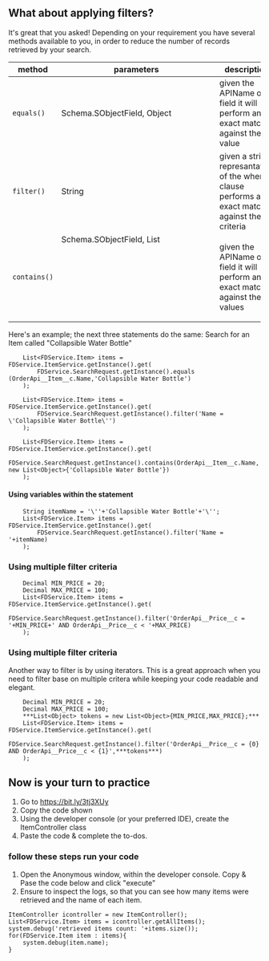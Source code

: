 ## What about applying filters?

It's great that you asked! Depending on your requirement you have several methods available to you, in order to reduce the number of records retrieved by your search.

method | parameters | description | example
--- | --- | --- | --- |
`equals()` | Schema.SObjectField, Object | given the APIName of a field it will perform an exact match against the value | `equals(OrderApi__Item__c.Name,'Collapsible Water Bottle')`
`filter()` | String | given a string represantation of the where clause performs an exact match against the criteria | `filter('Name = \'Collapsible Water Bottle\'')`
`contains()`| Schema.SObjectField, List<Object> | given the APIName of a field it will perform an exact match against the values | `contains(OrderApi__Item__c.Name, new List<Object>{'Laptop Backpack', 'leather Backpack'})`

Here's an example; the next three statements do the same: Search for an Item called "Collapsible Water Bottle"

```
    List<FDService.Item> items = FDService.ItemService.getInstance().get(
        FDService.SearchRequest.getInstance().equals (OrderApi__Item__c.Name,'Collapsible Water Bottle')
    );
```
    
```
    List<FDService.Item> items = FDService.ItemService.getInstance().get(
        FDService.SearchRequest.getInstance().filter('Name = \'Collapsible Water Bottle\'')
    );
```
    
```   
    List<FDService.Item> items = FDService.ItemService.getInstance().get(
        FDService.SearchRequest.getInstance().contains(OrderApi__Item__c.Name, new List<Object>{'Collapsible Water Bottle'})
    );
```
#### Using variables within the statement
    
```
    String itemName = '\''+'Collapsible Water Bottle'+'\'';
    List<FDService.Item> items = FDService.ItemService.getInstance().get(
        FDService.SearchRequest.getInstance().filter('Name = '+itemName)
    );   
```
### Using multiple filter criteria
    
```
    Decimal MIN_PRICE = 20;
    Decimal MAX_PRICE = 100;
    List<FDService.Item> items = FDService.ItemService.getInstance().get(
        FDService.SearchRequest.getInstance().filter('OrderApi__Price__c = '+MIN_PRICE+' AND OrderApi__Price__c < '+MAX_PRICE)
    );   
```
### Using multiple filter criteria
Another way to filter is by using iterators. This is a great approach when you need to filter base on multiple critera while keeping your code readable and elegant.
```
    Decimal MIN_PRICE = 20;
    Decimal MAX_PRICE = 100;
    ***List<Object> tokens = new List<Object>{MIN_PRICE,MAX_PRICE};***
    List<FDService.Item> items = FDService.ItemService.getInstance().get(
        FDService.SearchRequest.getInstance().filter('OrderApi__Price__c = {0} AND OrderApi__Price__c < {1}',***tokens***)
    );   
```    

## Now is your turn to practice

1. Go to https://bit.ly/3tj3XUy
2. Copy the code shown
3. Using the developer console (or your preferred IDE), create the ItemController class
4. Paste the code & complete the to-dos.


### follow these steps run your code 
1. Open the Anonymous window, within the developer console. Copy & Pase the code below and click "execute"
2. Ensure to inspect the logs, so that you can see how many items were retrieved and the name of each item.
```
ItemController icontroller = new ItemController();
List<FDService.Item> items = icontroller.getAllItems();
system.debug('retrieved items count: '+items.size());
for(FDService.Item item : items){
    system.debug(item.name);
}
```
